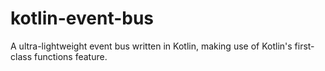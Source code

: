 # kotlin-event-bus
A ultra-lightweight event bus written in Kotlin, making use of Kotlin's first-class functions feature.
